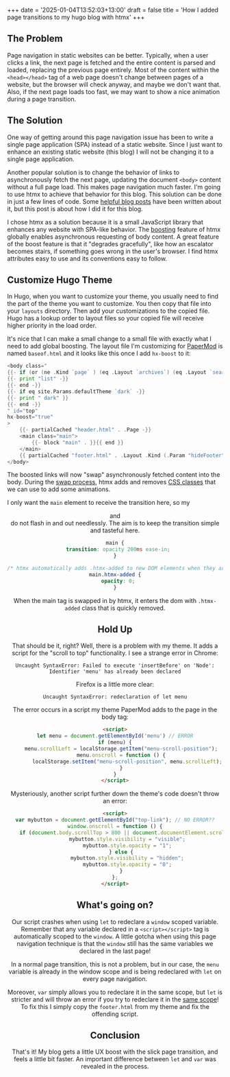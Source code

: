 +++
date = '2025-01-04T13:52:03+13:00'
draft = false
title = 'How I added page transitions to my hugo blog with htmx'
+++

## The Problem
Page navigation in static websites can be better. Typically, when a user clicks a link, the next page is fetched and the entire content is parsed and loaded, replacing the previous page entirely. Most of the content within the `<head></head>` tag of a web page doesn't change between pages of a website, but the browser will check anyway, and maybe we don't want that. Also, if the next page loads too fast, we may want to show a nice animation during a page transition.

## The Solution
One way of getting around this page navigation issue has been to write a single page application (SPA) instead of a static website. Since I just want to enhance an existing static website (this blog) I will not be changing it to a single page application.

Another popular solution is to change the behavior of links to asynchronously fetch the next page, updating the document `<body>` content without a full page load. This makes page navigation much faster. I'm going to use htmx to achieve that behavior for this blog. This solution can be done in just a few lines of code. Some [helpful blog posts](https://brandonrozek.com/blog/progressive-enhancement-page-transitions-hugo-htmx/) have been written about it, but this post is about how I did it for this blog.

I chose htmx as a solution because it is a small JavaScript library that enhances any website with SPA-like behavior. The [boosting](https://htmx.org/docs/#boosting) feature of htmx globally enables asynchronous requesting of body content. A great feature of the boost feature is that it "degrades gracefully", like how an escalator becomes stairs, if something goes wrong in the user's browser. I find htmx attributes easy to use and its conventions easy to follow.

## Customize Hugo Theme

In Hugo, when you want to customize your theme, you usually need to find the part of the theme you want to customize. You then copy that file into your `layouts` directory. Then add your customizations to the copied file. Hugo has a lookup order to layout files so your copied file will receive higher priority in the load order.

It's nice that I can make a small change to a small file with exactly what I need to add global boosting. The layout file I'm customizing for [PaperMod](https://adityatelange.github.io/hugo-PaperMod/) is named `baseof.html` and it looks like this once I add `hx-boost` to it:
```go
<body class="
{{- if (or (ne .Kind `page` ) (eq .Layout `archives`) (eq .Layout `search`)) -}}
{{- print "list" -}}
{{- end -}}
{{- if eq site.Params.defaultTheme `dark` -}}
{{- print " dark" }}
{{- end -}}
" id="top"
hx-boost="true"
>
    {{- partialCached "header.html" . .Page -}}
    <main class="main">
        {{- block "main" . }}{{ end }}
    </main>
    {{ partialCached "footer.html" . .Layout .Kind (.Param "hideFooter") (.Param "ShowCodeCopyButtons") -}}
</body>
```

The boosted links will now "swap" asynchronously fetched content into the body. During the [swap process](https://htmx.org/attributes/hx-swap/), htmx adds and removes [CSS classes](https://htmx.org/reference/#classes) that we can use to add some animations.

I only want the `main` element to receive the transition here, so my <header> and <footer> do not flash in and out needlessly. The aim is to keep the transition simple and tasteful here.

```css
main {
  transition: opacity 200ms ease-in;
}

/* htmx automatically adds .htmx-added to new DOM elements when they are swapped in */
main.htmx-added {
  opacity: 0;
}
```

When the main tag is swapped in by htmx, it enters the dom with `.htmx-added` class that is quickly removed.

## Hold Up
That should be it, right? Well, there is a problem with my theme. It adds a script for the "scroll to top" functionality. I see a strange error in Chrome:

```
Uncaught SyntaxError: Failed to execute 'insertBefore' on 'Node': Identifier 'menu' has already been declared
```

Firefox is a little more clear:
```
Uncaught SyntaxError: redeclaration of let menu
```

The error occurs in a script my theme PaperMod adds to the page in the body tag:
```HTML
<script>
let menu = document.getElementById('menu') // ERROR
if (menu) {
    menu.scrollLeft = localStorage.getItem("menu-scroll-position");
    menu.onscroll = function () {
        localStorage.setItem("menu-scroll-position", menu.scrollLeft);
    }
}
</script>
```
Mysteriously, another script further down the theme's code doesn't throw an error:

```HTML
<script>
var mybutton = document.getElementById("top-link"); // NO ERROR??
window.onscroll = function () {
    if (document.body.scrollTop > 800 || document.documentElement.scrollTop > 800) {
        mybutton.style.visibility = "visible";
        mybutton.style.opacity = "1";
    } else {
        mybutton.style.visibility = "hidden";
        mybutton.style.opacity = "0";
    }
};
</script>
```

## What's going on?

Our script crashes when using `let` to redeclare a `window` scoped variable. Remember that any variable declared in a `<script></script>` tag is automatically scoped to the `window`. A little gotcha when using this page navigation technique is that the `window` still has the same variables we declared in the last page!

In a normal page transition, this is not a problem, but in our case, the `menu` variable is already in the window scope and is being redeclared with `let` on every page navigation.

Moreover, `var` simply allows you to redeclare it in the same scope, but `let` is stricter and will throw an error if you try to redeclare it in the [same scope](https://developer.mozilla.org/en-US/docs/Web/JavaScript/Reference/Statements/let#redeclarations)! To fix this I simply copy the `footer.html` from my theme and fix the offending script.

## Conclusion

That's it! My blog gets a little UX boost with the slick page transition, and feels a little bit faster. An important difference between `let` and `var` was revealed in the process.

